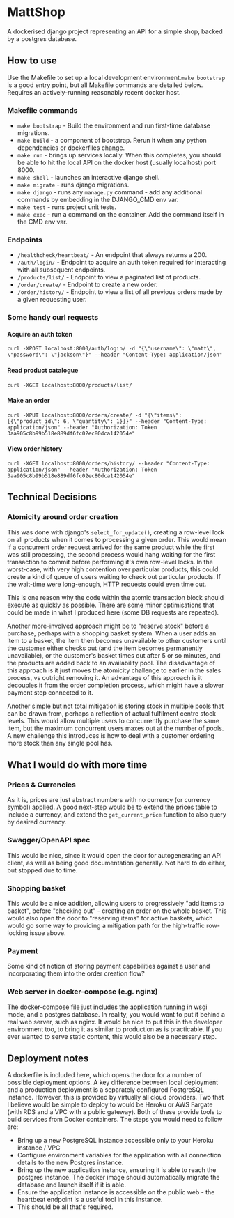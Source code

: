 # MattShop

A dockerised django project representing an API for a simple shop, backed by a postgres database.

## How to use

Use the Makefile to set up a local development environment.`make bootstrap` is a good entry point, but all Makefile commands are detailed below. Requires an actively-running reasonably recent docker host.

### Makefile commands

* `make bootstrap` - Build the environment and run first-time database migrations.
* `make build` - a component of bootstrap. Rerun it when any python dependencies or dockerfiles change.
* `make run` - brings up services locally. When this completes, you should be able to hit the local API on the docker host (usually localhost) port 8000.
* `make shell` - launches an interactive django shell.
* `make migrate` - runs django migrations.
* `make django` - runs any `manage.py` command - add any additional commands by embedding in the DJANGO_CMD env var.
* `make test` - runs project unit tests.
* `make exec` - run a command on the container. Add the command itself in the CMD env var.


### Endpoints

* `/healthcheck/heartbeat/` - An endpoint that always returns a 200.
* `/auth/login/` - Endpoint to acquire an auth token required for interacting with all subsequent endpoints.
* `/products/list/` - Endpoint to view a paginated list of products.
* `/order/create/` - Endpoint to create a new order.
* `/order/history/` - Endpoint to view a list of all previous orders made by a given requesting user.

### Some handy curl requests

#### Acquire an auth token

```
curl -XPOST localhost:8000/auth/login/ -d "{\"username\": \"matt\", \"password\": \"jackson\"}" --header "Content-Type: application/json"
```

#### Read product catalogue

```
curl -XGET localhost:8000/products/list/
```

#### Make an order

```
curl -XPUT localhost:8000/orders/create/ -d "{\"items\": [{\"product_id\": 6, \"quantity\": 1}]}" --header "Content-Type: application/json" --header "Authorization: Token 3aa905c8b99b518e889df6fc02ec80dca142054e"
```

#### View order history

```
curl -XGET localhost:8000/orders/history/ --header "Content-Type: application/json" --header "Authorization: Token 3aa905c8b99b518e889df6fc02ec80dca142054e"
```

## Technical Decisions

### Atomicity around order creation

This was done with django's `select_for_update()`, creating a row-level lock on all products when it comes to processing a given order. This would mean if a concurrent order request arrived for the same product while the first was still processing, the second process would hang waiting for the first transaction to commit before performing it's own row-level locks. In the worst-case, with very high contention over particular products, this could create a kind of queue of users waiting to check out particular products. If the wait-time were long-enough, HTTP requests could even time out.

This is one reason why the code within the atomic transaction block should execute as quickly as possible. There are some minor optimisations that could be made in what I produced here (some DB requests are repeated).

Another more-involved approach might be to "reserve stock" before a purchase, perhaps with a shopping basket system. When a user adds an item to a basket, the item then becomes unavailable to other customers until the customer either checks out (and the item becomes permanently unavailable), or the customer's basket times out after 5 or so minutes, and the products are added back to an availability pool. The disadvantage of this approach is it just moves the atomicity challenge to earlier in the sales process, vs outright removing it. An advantage of this approach is it decouples it from the order completion process, which might have a slower payment step connected to it.

Another simple but not total mitigation is storing stock in multiple pools that can be drawn from, perhaps a reflection of actual fulfilment centre stock levels. This would allow multiple users to concurrently purchase the same item, but the maximum concurrent users maxes out at the number of pools. A new challenge this introduces is how to deal with a customer ordering more stock than any single pool has.

## What I would do with more time

### Prices & Currencies

As it is, prices are just abstract numbers with no currency (or currency symbol) applied. A good next-step would be to extend the prices table to include a currency, and extend the `get_current_price` function to also query by desired currency.

### Swagger/OpenAPI spec

This would be nice, since it would open the door for autogenerating an API client, as well as being good documentation generally. Not hard to do either, but stopped due to time.

### Shopping basket

This would be a nice addition, allowing users to progressively "add items to basket", before "checking out" - creating an order on the whole basket. This would also open the door to "reserving items" for active baskets, which would go some way to providing a mitigation path for the high-traffic row-locking issue above.

### Payment

Some kind of notion of storing payment capabilities against a user and incorporating them into the order creation flow?

### Web server in docker-compose (e.g. nginx)

The docker-compose file just includes the application running in wsgi mode, and a postgres database. In reality, you would want to put it behind a real web server, such as nginx. It would be nice to put this in the developer environment too, to bring it as similar to production as is practicable. If you ever wanted to serve static content, this would also be a necessary step.

## Deployment notes

A dockerfile is included here, which opens the door for a number of possible deployment options. A key difference between local deployment and a production deployment is a separately configured PostgreSQL instance. However, this is provided by virtually all cloud providers. Two that I believe would be simple to deploy to would be Heroku or AWS Fargate (with RDS and a VPC with a public gateway). Both of these provide tools to build services from Docker containers. The steps you would need to follow are:

* Bring up a new PostgreSQL instance accessible only to your Heroku instance / VPC
* Configure environment variables for the application with all connection details to the new Postgres instance.
* Bring up the new application instance, ensuring it is able to reach the postgres instance. The docker image should automatically migrate the database and launch itself if it is able.
* Ensure the application instance is accessible on the public web - the heartbeat endpoint is a useful tool in this instance.
* This should be all that's required.